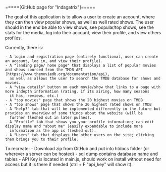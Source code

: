 =====[GitHub page for "Indagatrix"]=====

The goal of this application is to allow a user to create an account, where they
can then view popular shows, as well as well rated shows. The user
should in the end be able to view shows, see popular/top shows, see the stats for the media, log into their account, view their profile, 
and view others profiles. 


Currently, there is:

	- A login and registration page (entirely functional, user can create an account, log in, and view their profile).
	- A "landing page/ home page" that displays a list of popular movies and shows sourced from the TMDB API (https://www.themoviedb.org/documentation/api),
	  as well as allows the user to search the TMDB database for shows and movies. 
	- A "view details" button on each movie/show that links to a page with more indepth information (rating, if its airing, how many seasons
	  it has, reviews, etc.) 
	- A "top movies" page that shows the 20 highest movies on TMDB
	- A "top shows" page that shows the 20 highest rated shows on TMDB
	- A "help?" tab that will be implemented differently in the future but provides an overview of some things about the website (will be
	  further fleshed out in later pushes). 
	- A "Profile" tab that shows you your profile information; can edit display name and "about me" (easily expandable to include more
	  information as the app is fleshed out). 
	- A "Users" tab that displays the other users on the site; clicking them brings you to their profile. 

To recreate:
	- Download zip from GitHub and put into htdocs folder (or wherever a server can be hosted) 
	- sql dump contains database name and tables 
	- API Key is located in main.js, should work on install without need for access but it is there if needed (ctrl + F "api_key" will 
		show it). 


